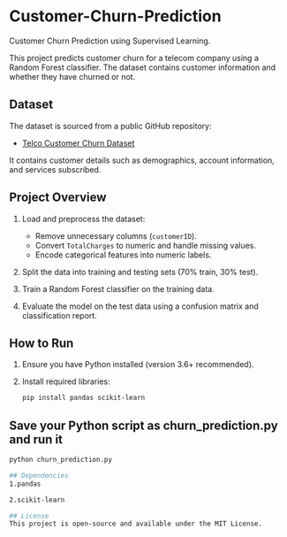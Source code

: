 # Customer-Churn-Prediction
 Customer Churn Prediction using Supervised Learning.

This project predicts customer churn for a telecom company using a Random Forest classifier. The dataset contains customer information and whether they have churned or not.

## Dataset

The dataset is sourced from a public GitHub repository:

- [Telco Customer Churn Dataset](https://raw.githubusercontent.com/blastchar/telco-churn/master/WA_Fn-UseC_-Telco-Customer-Churn.csv)

It contains customer details such as demographics, account information, and services subscribed.

## Project Overview

1. Load and preprocess the dataset:
   - Remove unnecessary columns (`customerID`).
   - Convert `TotalCharges` to numeric and handle missing values.
   - Encode categorical features into numeric labels.

2. Split the data into training and testing sets (70% train, 30% test).

3. Train a Random Forest classifier on the training data.

4. Evaluate the model on the test data using a confusion matrix and classification report.

## How to Run

1. Ensure you have Python installed (version 3.6+ recommended).

2. Install required libraries:
   ```bash
   pip install pandas scikit-learn

## Save your Python script as churn_prediction.py and run it

```bash
python churn_prediction.py

## Dependencies
1.pandas

2.scikit-learn

## License
This project is open-source and available under the MIT License.
